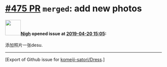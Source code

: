 # [\#475 PR](https://github.com/komeiji-satori/Dress/pull/475) `merged`: add new photos

#### <img src="https://avatars.githubusercontent.com/u/1407471?u=34885f68a1073470a4ce486b7c6da7700fe07720&v=4" width="50">[Nigh](https://github.com/Nigh) opened issue at [2019-04-20 15:05](https://github.com/komeiji-satori/Dress/pull/475):

添加照片一张desu.




-------------------------------------------------------------------------------



[Export of Github issue for [komeiji-satori/Dress](https://github.com/komeiji-satori/Dress).]
